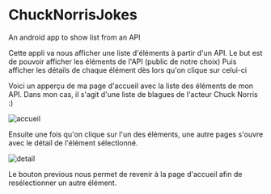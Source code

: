 # ChuckNorrisJokes
An android app to show list from an API 

Cette appli va nous afficher une liste d'éléments à partir d'un API.
Le but est de pouvoir afficher les éléments de l'API (public de notre choix) 
Puis afficher les détails de chaque élément dès lors qu'on clique sur celui-ci

Voici un apperçu de ma page d'accueil avec la liste des éléments de mon API. Dans mon cas, il s'agit d'une liste de blagues de l'acteur Chuck Norris :)

![accueil](https://user-images.githubusercontent.com/55489128/82762581-1a80e700-9e02-11ea-97de-05beeda644dd.png)

Ensuite une fois qu'on clique sur l'un des éléments, une autre pages s'ouvre avec le détail de l'élément sélectionné.

![detail](https://user-images.githubusercontent.com/55489128/82762588-27053f80-9e02-11ea-9420-c36900efd685.png)


Le bouton previous nous permet de revenir à la page d'accueil afin de resélectionner un autre élément.


